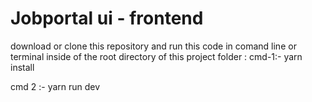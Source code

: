 # Jobportal ui - frontend

download or clone this repository and run this code in comand line or terminal inside of the root directory of this project folder : 
cmd-1:- yarn install

cmd 2 :- yarn run dev 
